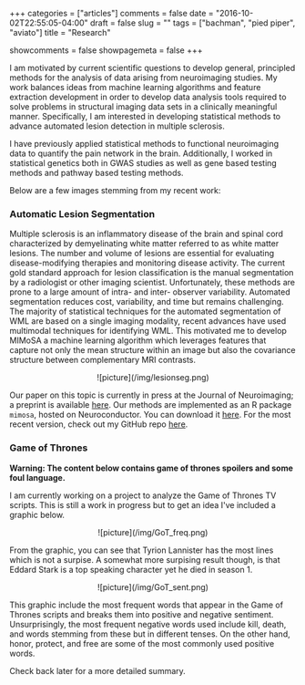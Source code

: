 +++
categories = ["articles"]
comments = false
date = "2016-10-02T22:55:05-04:00"
draft = false
slug = ""
tags = ["bachman", "pied piper", "aviato"]
title = "Research"

showcomments = false
showpagemeta = false
+++

I am motivated by current scientific questions to develop general, principled methods for the analysis of data arising from neuroimaging studies. My work balances ideas from machine learning algorithms and feature extraction development in order to develop data analysis tools required to solve problems in structural imaging data sets in a clinically meaningful manner. Specifically, I am interested in developing statistical methods to advance automated lesion detection in multiple sclerosis.


I have previously applied statistical methods to functional neuroimaging data to quantify the pain network in the brain. Additionally, I worked in statistical genetics both in GWAS studies as well as gene based testing methods and pathway based testing methods.


Below are a few images stemming from my recent work:

### Automatic Lesion Segmentation

Multiple sclerosis is an inflammatory disease of the brain and spinal cord characterized by demyelinating white matter referred to as white matter lesions. The number and volume of lesions are essential for evaluating disease-modifying therapies and monitoring disease activity. The current gold standard approach for lesion classification is the manual segmentation by a radiologist or other imaging scientist. Unfortunately, these methods are prone to a large amount of intra- and inter- observer variability. Automated segmentation reduces cost, variability, and time but remains challenging. The majority of statistical techniques for the automated segmentation of WML are based on a single imaging modality, recent advances have used multimodal techniques for identifying WML. This motivated me to develop MIMoSA a machine learning algorithm which leverages features that capture not only the mean structure within an image but also the covariance structure between complementary MRI contrasts.

<center>![picture](/img/lesionseg.png)</center>

Our paper on this topic is currently in press at the Journal of Neuroimaging; a preprint is available [here](https://www.biorxiv.org/content/early/2017/06/15/150284). Our methods are implemented as an R package `mimosa`, hosted on Neuroconductor. You can download it [here](https://neuroconductor.org/package/details/mimosa). For the most recent version, check out my GitHub repo [here](https://github.com/avalcarcel9/mimosa).

### Game of Thrones

__Warning: The content below contains game of thrones spoilers and some foul language.__

I am currently working on a project to analyze the Game of Thrones TV scripts. This is still a work in progress but to get an idea I've included a graphic below.

<center>![picture](/img/GoT_freq.png)</center>

From the graphic, you can see that Tyrion Lannister has the most lines which is not a surpise. A somewhat more surpising result though, is that Eddard Stark is a top speaking character yet he died in season 1.

<center>![picture](/img/GoT_sent.png)</center>

This graphic include the most frequent words that appear in the Game of Thrones scripts and breaks them into positive and negative sentiment. Unsurprisingly, the most frequent negative words used include kill, death, and words stemming from these but in different tenses. On the other hand, honor, protect, and free are some of the most commonly used positive words.

Check back later for a more detailed summary.

